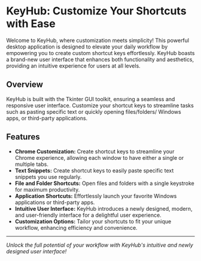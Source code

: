 # KeyHub: Customize Your Shortcuts with Ease

Welcome to KeyHub, where customization meets simplicity! This powerful desktop application is designed to elevate your daily workflow by empowering you to create custom shortcut keys effortlessly. KeyHub boasts a brand-new user interface that enhances both functionality and aesthetics, providing an intuitive experience for users at all levels.

## Overview

KeyHub is built with the Tkinter GUI toolkit, ensuring a seamless and responsive user interface. Customize your shortcut keys to streamline tasks such as pasting specific text or quickly opening files/folders/ Windows apps, or third-party applications.

## Features

- **Chrome Customization:** Create shortcut keys to streamline your Chrome experience, allowing each window to have either a single or multiple tabs.
- **Text Snippets:** Create shortcut keys to easily paste specific text snippets you use regularly.
- **File and Folder Shortcuts:** Open files and folders with a single keystroke for maximum productivity.
- **Application Shortcuts:** Effortlessly launch your favorite Windows applications or third-party apps.
- **Intuitive User Interface:** KeyHub introduces a newly designed, modern, and user-friendly interface for a delightful user experience.
- **Customization Options:** Tailor your shortcuts to fit your unique workflow, enhancing efficiency and convenience.

---

*Unlock the full potential of your workflow with KeyHub's intuitive and newly designed user interface!*

